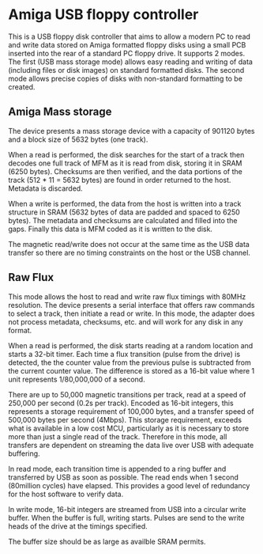 # Amiga USB floppy controller

This is a USB floppy disk controller that aims to allow a modern PC to read and write data stored on Amiga formatted floppy disks using a small PCB inserted into the rear of a standard PC floppy drive. It supports 2 modes. The first (USB mass storage mode) allows easy reading and writing of data (including files or disk images) on standard formatted disks. The second mode allows precise copies of disks with non-standard formatting to be created.

## Amiga Mass storage

The device presents a mass storage device with a capacity of 901120 bytes and a block size of 5632 bytes (one track).

When a read is performed, the disk searches for the start of a track then decodes one full track of MFM as it is read from disk, storing it in SRAM (6250 bytes). Checksums are then verified, and the data portions of the track (512 * 11 = 5632 bytes) are found in order returned to the host. Metadata is discarded.

When a write is performed, the data from the host is written into a track structure in SRAM (5632 bytes of data are padded and spaced to 6250 bytes). The metadata and checksums are calculated and filled into the gaps. Finally this data is MFM coded as it is written to the disk.

The magnetic read/write does not occur at the same time as the USB data transfer so there are no timing constraints on the host or the USB channel.

## Raw Flux

This mode allows the host to read and write raw flux timings with 80MHz resolution. The device presents a serial interface that offers raw commands to select a track, then initiate a read or write. In this mode, the adapter does not process metadata, checksums, etc. and will work for any disk in any format.

When a read is performed, the disk starts reading at a random location and starts a 32-bit timer. Each time a flux transition (pulse from the drive) is detected, the the counter value from the previous pulse is subtracted from the current counter value. The difference is stored as a 16-bit value where 1 unit represents 1/80,000,000 of a second.

There are up to 50,000 magnetic transitions per track, read at a speed of 250,000 per second (0.2s per track). Encoded as 16-bit integers, this represents a storage requirement of 100,000 bytes, and a transfer speed of 500,000 bytes per second (4Mbps). This storage requirement, exceeds what is available in a low cost MCU, particularly as it is necessary to store more than just a single read of the track. Therefore in this mode, all transfers are dependent on streaming the data live over USB with adequate buffering.

In read mode, each transition time is appended to a ring buffer and transferred by USB as soon as possible. The read ends when 1 second (80million cycles) have elapsed. This provides a good level of redundancy for the host software to verify data.

In write mode, 16-bit integers are streamed from USB into a circular write buffer. When the buffer is full, writing starts. Pulses are send to the write heads of the drive at the timings specified.

The buffer size should be as large as availble SRAM permits.